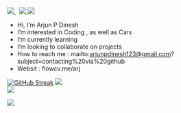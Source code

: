 <a href = "https://www.linkedin.com/in/arjun-p-dinesh-81022a235/">
   <img src="https://img.shields.io/badge/LinkedIn-0077B5?style=for-the-badge&logo=linkedin&logoColor=white">
</a>&nbsp;
<a href = "https://twitter.com/ArjunP99781635">
   <img src="https://img.shields.io/badge/Twitter-1DA1F2?style=for-the-badge&logo=twitter&logoColor=white">
</a>

<img src ="https://img.shields.io/github/followers/ARj-cyber.svg?style=social&label=Follow&maxAge=2592000">
  

- Hi, I’m Arjun P Dinesh
- I’m interested in Coding , as well as Cars
- I’m currently learning
- I’m looking to collaborate on projects
- How to reach me :  mailto:arjunpdinesh123@gmail.com?subject=contacting%20via%20github 
- Websit : flowcv.me/arj
<!---
ARj-cyber/ARj-cyber is a ✨ aRj ✨ repository because its `README.md` (this file) appears on your GitHub profile.
You can click the Preview link to take a look at your changes.
--->
[![GitHub Streak](https://streak-stats.demolab.com?user=ARj-cyber&theme=onedark&hide_border=true&date_format=j%20M%5B%20Y%5D&stroke=BF20DD&background=2D2D2D&ring=D41CFF&fire=FF0000&currStreakNum=FFF905&currStreakLabel=FFF905&sideNums=FFF905&sideLabels=D3CE04&dates=AFAB03)](https://git.io/streak-stats)
<img src = "https://github-readme-stats.vercel.app/api?username=ARj-cyber&theme=blue-green/hide_border">
<br>
<img src ="https://img.shields.io/badge/Porsche-B12B28?logo=porsche&logoColor=fff&style=for-the-badge"> <br>

<a href = "mailto:arjunpdinesh123@gmail.com?subject=contacting%20via%20github">
   <img src="http://ForTheBadge.com/images/badges/built-with-love.svg">
</a>
